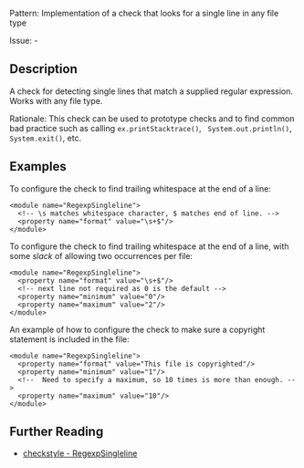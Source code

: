Pattern: Implementation of a check that looks for a single line in any file type

Issue: -

## Description

A check for detecting single lines that match a supplied regular expression. Works with any file type. 

Rationale: This check can be used to prototype checks and to find common bad practice such as calling `ex.printStacktrace()`, ` System.out.println()`, `System.exit()`, etc. 

## Examples

To configure the check to find trailing whitespace at the end of a line: 
    
    
    <module name="RegexpSingleline">
      <!-- \s matches whitespace character, $ matches end of line. -->
      <property name="format" value="\s+$"/>
    </module>
            

To configure the check to find trailing whitespace at the end of a line, with some _slack_ of allowing two occurrences per file: 
    
    
    <module name="RegexpSingleline">
      <property name="format" value="\s+$"/>
      <!-- next line not required as 0 is the default -->
      <property name="minimum" value="0"/>
      <property name="maximum" value="2"/>
    </module>
            

An example of how to configure the check to make sure a copyright statement is included in the file: 
    
    
    <module name="RegexpSingleline">
      <property name="format" value="This file is copyrighted"/>
      <property name="minimum" value="1"/>
      <!--  Need to specify a maximum, so 10 times is more than enough. -->
      <property name="maximum" value="10"/>
    </module>

## Further Reading

* [checkstyle - RegexpSingleline](http://checkstyle.sourceforge.net/config_regexp.html#RegexpSingleline)